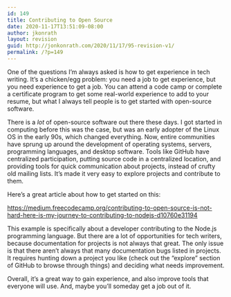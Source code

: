 ```yaml
---
id: 149
title: Contributing to Open Source
date: 2020-11-17T13:51:09-08:00
author: jkonrath
layout: revision
guid: http://jonkonrath.com/2020/11/17/95-revision-v1/
permalink: /?p=149
---
```

One of the questions I&#8217;m always asked is how to get experience in tech writing. It&#8217;s a chicken/egg problem: you need a job to get experience, but you need experience to get a job. You can attend a code camp or complete a certificate program to get some real-world experience to add to your resume, but what I always tell people is to get started with open-source software.

There is a _lot_ of open-source software out there these days. I got started in computing before this was the case, but was an early adopter of the Linux OS in the early 90s, which changed everything. Now, entire communities have sprung up around the development of operating systems, servers, programming languages, and desktop software. Tools like GitHub have centralized participation, putting source code in a centralized location, and providing tools for quick communication about projects, instead of crufty old mailing lists. It&#8217;s made it very easy to explore projects and contribute to them.

Here&#8217;s a great article about how to get started on this:

<a href="https://medium.freecodecamp.org/contributing-to-open-source-is-not-hard-here-is-my-journey-to-contributing-to-nodejs-d10760e31194" target="_blank" rel="noopener noreferrer">https://medium.freecodecamp.org/contributing-to-open-source-is-not-hard-here-is-my-journey-to-contributing-to-nodejs-d10760e31194</a>

This example is specifically about a developer contributing to the Node.js programming language. But there are a lot of opportunities for tech writers, because documentation for projects is not always that great. The only issue is that there aren&#8217;t always that many documentation bugs listed in projects. It requires hunting down a project you like (check out the &#8220;explore&#8221; section of GitHub to browse through things) and deciding what needs improvement.

Overall, it&#8217;s a great way to gain experience, and also improve tools that everyone will use. And, maybe you&#8217;ll someday get a job out of it.
